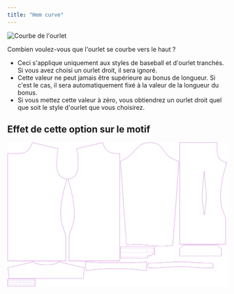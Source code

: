 ```yaml
---
title: "Hem curve"
---
```


![Courbe de l'ourlet](hemcurve.svg)

Combien voulez-vous que l'ourlet se courbe vers le haut ?

<Note>

- Ceci s'applique uniquement aux styles de baseball et d'ourlet tranchés. Si vous avez choisi un ourlet droit, il sera ignoré.
- Cette valeur ne peut jamais être supérieure au bonus de longueur. Si c'est le cas, il sera automatiquement fixé à la valeur de la longueur du bonus.
- Si vous mettez cette valeur à zéro, vous obtiendrez un ourlet droit quel que soit le style d'ourlet que vous choisirez.

</Note>

## Effet de cette option sur le motif

![Cette image montre l'effet de cette option en superposant plusieurs variantes qui ont une valeur différente pour cette option](simon_hemcurve_sample.svg "Effect of this option on the pattern")
